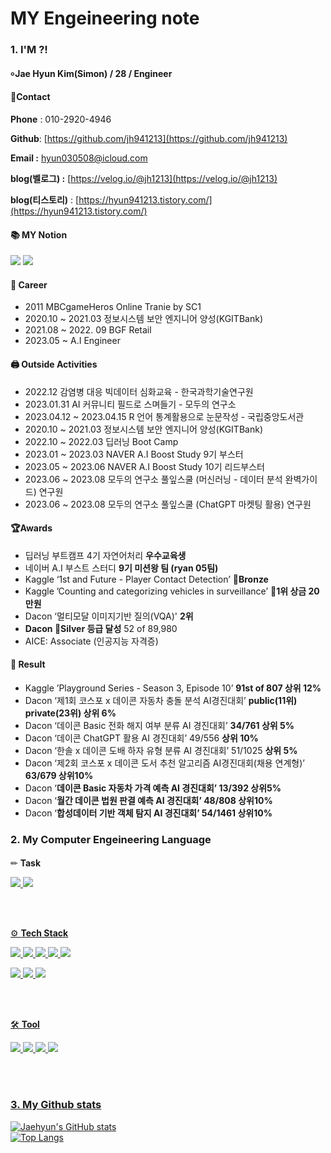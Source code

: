 # MY Engeineering note
#### 
### 1. I'M ?!
#### ৹ Jae Hyun Kim(Simon) / 28 / Engineer

#### 📱Contact


**Phone** : 010-2920-4946

**Github**: [https://github.com/jh941213](https://github.com/jh941213)

**Email :** hyun030508@icloud.com

**blog(벨로그) :** [https://velog.io/@jh1213](https://velog.io/@jh1213) 

**blog(티스토리)** : [https://hyun941213.tistory.com/](https://hyun941213.tistory.com/)


#### 📚 MY Notion
<a href="https://jh941213.notion.site/Jae-Hyun-Kim-025371fbbc904547a69f0b33bc8e45f4" target="_blank"><img src="https://img.shields.io/badge/Notion-00c9f2?style=flat-square&logo=notion&logoColor=white"/></a>
<a href="https://github.com/jh941213" target="_blank"><img src="https://img.shields.io/badge/GitHub-2a2a2a?style=flat-square&logo=GigHub&logoColor=white"/></a>

#### 🏢 Career
- 2011 MBCgameHeros Online Tranie by SC1
- 2020.10 ~ 2021.03 정보시스템 보안 엔지니어 양성(KGITBank)
- 2021.08 ~ 2022. 09 BGF Retail
- 2023.05 ~  A.I Engineer  

#### 🖨️ Outside Activities
- 2022.12 감염병 대응 빅데이터 심화교육 - 한국과학기술연구원  
- 2023.01.31 AI 커뮤니티 필드로 스며들기 - 모두의 연구소  
- 2023.04.12 ~ 2023.04.15 R 언어 통계활용으로 눈문작성 - 국립중앙도서관  
- 2020.10 ~ 2021.03 정보시스템 보안 엔지니어 양성(KGITBank)  
- 2022.10 ~ 2022.03 딥러닝 Boot Camp  
- 2023.01 ~ 2023.03 NAVER A.I Boost Study 9기 부스터  
- 2023.05 ~ 2023.06 NAVER A.I Boost Study 10기 리드부스터
- 2023.06 ~ 2023.08 모두의 연구소 풀잎스쿨 (머신러닝 - 데이터 분석 완벽가이드) 연구원  
- 2023.06 ~ 2023.08 모두의 연구소 풀잎스쿨 (ChatGPT 마켓팅 활용) 연구원  

#### 🏆Awards

- 딥러닝 부트캠프 4기 자연어처리 **우수교육생**
- 네이버 A.I 부스트 스터디 **9기 미션왕 팀 (ryan 05팀)**
- Kaggle ‘1st and Future - Player Contact Detection’ **🥉Bronze**  
- Kaggle ’Counting and categorizing vehicles in surveillance’ **🥇1위 상금 20만원**
- Dacon ‘멀티모달 이미지기반 질의(VQA)' **2위** 
- **Dacon 🥈Silver 등급 달성** 52 of 89,980
- AICE: Associate (인공지능 자격증)

#### 📝 Result
- Kaggle ’Playground Series - Season 3, Episode 10’  **91st of 807 상위 12%**
- Dacon ‘제1회 코스포 x 데이콘 자동차 충돌 분석 AI경진대회’  **public(11위) private(23위) 상위 6%**
- Dacon ‘데이콘 Basic 전화 해지 여부 분류 AI 경진대회’ **34/761  상위 5%**
- Dacon ‘데이콘 ChatGPT 활용 AI 경진대회’  49/556  **상위 10%**
- Dacon ‘한솔 x 데이콘 도배 하자 유형 분류 AI 경진대회’ 51/1025 **상위 5%**
- Dacon ‘제2회 코스포 x 데이콘 도서 추천 알고리즘 AI경진대회(채용 연계형)’ **63/679 상위10%**
- Dacon ‘**데이콘 Basic 자동차 가격 예측 AI 경진대회’ 13/392 상위5%**  
- Dacon ‘**월간 데이콘 법원 판결 예측 AI 경진대회’ 48/808 상위10%**  
- Dacon ‘**합성데이터 기반 객체 탐지 AI 경진대회’ 54/1461 상위10%**  

####  
### 2. My Computer Engeineering Language 
####
✏ **Task**

<a href="https://github.com/jh941213/Logistics-Project"><img src="https://img.shields.io/badge/CV-Object Detection-blue"/> 
<a href="https://github.com/jh941213/ChatGPT_n_DALL-E"><img src="https://img.shields.io/badge/NLP-chatbot-yellowgreen"/>

<br/>
<br/>


⚙️ **Tech Stack**

<img src="https://img.shields.io/badge/Python-3766AB?style=flat-square&logo=Python&logoColor=white"/>  <img src="https://img.shields.io/badge/Java-007396?style=flat-square&logo=Java&logoColor=white"/> <img src="https://img.shields.io/badge/MySQL-4479A1?style=flat-square&logo=MySQL&logoColor=white"/> 
<img src="https://img.shields.io/badge/Swift-F05138?style=flat-square&logo=Swift&logoColor=white"/> <img src="https://img.shields.io/badge/C++-00599C?style=flat-square&logo=Swift&logoColor=white"/> 
   
   
<img src="https://img.shields.io/badge/TensorFlow-FF6F00?style=flat-square&logo=TensorFlow&logoColor=white"/> <img src="https://img.shields.io/badge/PyTorch-EE4C2C?style=flat-square&logo=PyTorch&logoColor=white"/> <img src="https://img.shields.io/badge/Flask-000000?style=flat-square&logo=Flask&logoColor=white"/> 



<br/>
<br/>  
 
🛠 **Tool**


<img src="https://img.shields.io/badge/Colab-F9AB00?style=flat-square&logo=Google Colab&logoColor=white"/> <img src="https://img.shields.io/badge/VSCode-007ACC?style=flat-square&logo=Visual Studio Code&logoColor=white"/> <img src="https://img.shields.io/badge/AWS-232F3E?style=flat-square&logo=Amazon AWS&logoColor=white"/> <img src="https://img.shields.io/badge/Android-3DDC84?style=flat-square&logo=Android&logoColor=white"/>



<br/>
<br/>


### 3. My Github stats

![Jaehyun's GitHub stats](https://github-readme-stats.vercel.app/api?username=jh941213&show_icons=trueshow_icons=true&theme=merko)  
![Top Langs](https://github-readme-stats.vercel.app/api/top-langs/?username=jh941213&layout=compact&theme=tokyonight)



